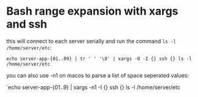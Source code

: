 # Bash range expansion with xargs and ssh

this will connect to each server serially and run the command `ls -l /home/server/etc`:

`echo server-app-{01..09} | tr ' ' '\0' | xargs -0 -I {} ssh {} ls -l /home/server/etc`

you can also use -n1 on macos to parse a list of space seperated values:

`echo server-app-{01..9} | xargs -n1 -I {} ssh {} ls -l /home/server/etc
